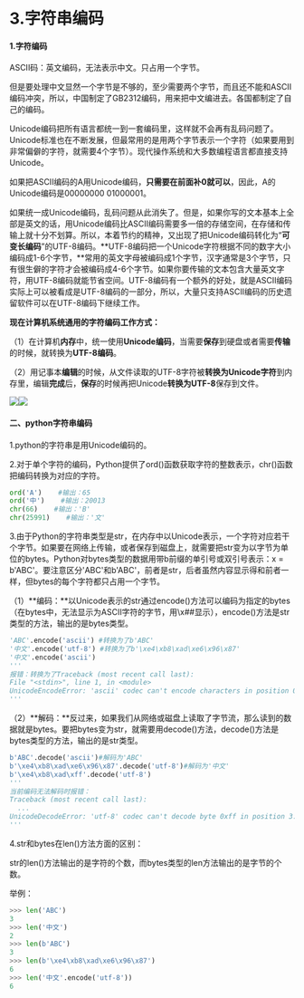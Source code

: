 # 3.字符串编码

#### 1.字符编码

ASCII码：英文编码，无法表示中文。只占用一个字节。

但是要处理中文显然一个字节是不够的，至少需要两个字节，而且还不能和ASCII编码冲突，所以，中国制定了GB2312编码，用来把中文编进去。各国都制定了自己的编码。

Unicode编码把所有语言都统一到一套编码里，这样就不会再有乱码问题了。Unicode标准也在不断发展，但最常用的是用两个字节表示一个字符（如果要用到非常偏僻的字符，就需要4个字节）。现代操作系统和大多数编程语言都直接支持Unicode。

如果把ASCII编码的A用Unicode编码，**只需要在前面补0就可以**，因此，A的Unicode编码是00000000 01000001。

如果统一成Unicode编码，乱码问题从此消失了。但是，如果你写的文本基本上全部是英文的话，用Unicode编码比ASCII编码需要多一倍的存储空间，在存储和传输上就十分不划算。所以，本着节约的精神，又出现了把Unicode编码转化为“**可变长编码**”的UTF-8编码。**UTF-8编码把一个Unicode字符根据不同的数字大小编码成1-6个字节，**常用的英文字母被编码成1个字节，汉字通常是3个字节，只有很生僻的字符才会被编码成4-6个字节。如果你要传输的文本包含大量英文字符，用UTF-8编码就能节省空间。UTF-8编码有一个额外的好处，就是ASCII编码实际上可以被看成是UTF-8编码的一部分，所以，大量只支持ASCII编码的历史遗留软件可以在UTF-8编码下继续工作。

**现在计算机系统通用的字符编码工作方式：**

（1）在计算机**内存**中，统一使用**Unicode编码**，当需要**保存**到硬盘或者需要**传输**的时候，就转换为**UTF-8编码**。

（2）用记事本**编辑**的时候，从文件读取的UTF-8字符被**转换为Unicode字符**到内存里，编辑**完成**后，**保存**的时候再把Unicode**转换为UTF-8**保存到文件。

![](https://cdn.liaoxuefeng.com/cdn/files/attachments/001387245992536e2ba28125cf04f5c8985dbc94a02245e000/0)![](https://cdn.liaoxuefeng.com/cdn/files/attachments/001387245979827634fd6204f9346a1ae6358d9ed051666000/0)

#### 二、python字符串编码

1.python的字符串是用Unicode编码的。

2.对于单个字符的编码，Python提供了ord\(\)函数获取字符的整数表示，chr\(\)函数把编码转换为对应的字符。

```py
ord('A')    #输出：65
ord('中')    #输出：20013
chr(66)    #输出：'B'
chr(25991)    #输出：'文'
```

3.由于Python的字符串类型是str，在内存中以Unicode表示，一个字符对应若干个字节。如果要在网络上传输，或者保存到磁盘上，就需要把str变为以字节为单位的bytes。Python对bytes类型的数据用带b前缀的单引号或双引号表示：x = b'ABC'。要注意区分'ABC'和b'ABC'，前者是str，后者虽然内容显示得和前者一样，但bytes的每个字符都只占用一个字节。

（1）**编码：**以Unicode表示的str通过encode\(\)方法可以编码为指定的bytes（在bytes中，无法显示为ASCII字符的字节，用\x\#\#显示），encode\(\)方法是str类型的方法，输出的是bytes类型。

```py
'ABC'.encode('ascii') #转换为了b'ABC'
'中文'.encode('utf-8') #转换为了b'\xe4\xb8\xad\xe6\x96\x87'
'中文'.encode('ascii')
'''
报错：转换为了Traceback (most recent call last):
File "<stdin>", line 1, in <module>
UnicodeEncodeError: 'ascii' codec can't encode characters in position 0-1: ordinal not in range(128)
'''
```

（2）**解码：**反过来，如果我们从网络或磁盘上读取了字节流，那么读到的数据就是bytes。要把bytes变为str，就需要用decode\(\)方法，decode\(\)方法是bytes类型的方法，输出的是str类型。

```py
b'ABC'.decode('ascii')#解码为'ABC'
b'\xe4\xb8\xad\xe6\x96\x87'.decode('utf-8')#解码为'中文'
b'\xe4\xb8\xad\xff'.decode('utf-8')
'''
当前编码无法解码时报错：
Traceback (most recent call last):
  ...
UnicodeDecodeError: 'utf-8' codec can't decode byte 0xff in position 3: invalid start byte
'''
```

4.str和bytes在len\(\)方法方面的区别：

str的len\(\)方法输出的是字符的个数，而bytes类型的len方法输出的是字节的个数。

举例：

```py
>>> len('ABC')
3
>>> len('中文')
2
>>> len(b'ABC')
3
>>> len(b'\xe4\xb8\xad\xe6\x96\x87')
6
>>> len('中文'.encode('utf-8'))
6
```



